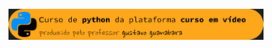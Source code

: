 ![header](https://github.com/emersonbusson/Curso-Python-CursoEmVideo/blob/main/imagens/imagem%20readme.png)
